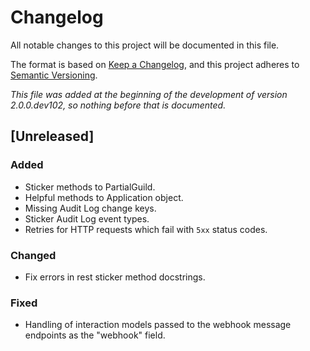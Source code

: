 # Changelog
All notable changes to this project will be documented in this file.

The format is based on [Keep a Changelog](https://keepachangelog.com/en/1.0.0/),
and this project adheres to [Semantic Versioning](https://semver.org/spec/v2.0.0.html).

*This file was added at the beginning of the development of version 2.0.0.dev102, so nothing before that is documented.*

## [Unreleased]
### Added
 - Sticker methods to PartialGuild.
 - Helpful methods to Application object.
 - Missing Audit Log change keys.
 - Sticker Audit Log event types.
 - Retries for HTTP requests which fail with `5xx` status codes.

### Changed
 - Fix errors in rest sticker method docstrings.

### Fixed
 - Handling of interaction models passed to the webhook message endpoints as the "webhook" field.

